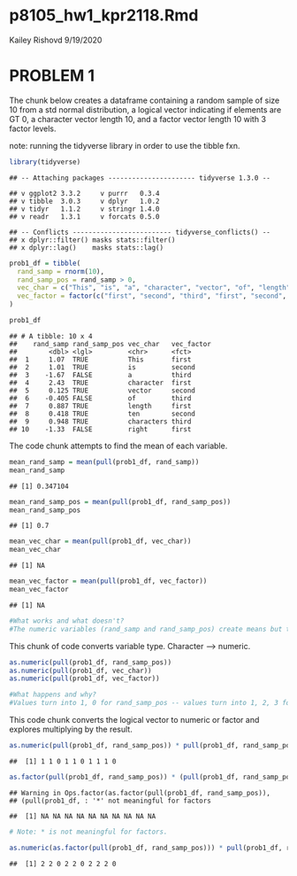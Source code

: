 p8105\_hw1\_kpr2118.Rmd
================
Kailey Rishovd
9/19/2020

# PROBLEM 1

The chunk below creates a dataframe containing a random sample of size
10 from a std normal distribution, a logical vector indicating if
elements are GT 0, a character vector length 10, and a factor vector
length 10 with 3 factor levels.

note: running the tidyverse library in order to use the tibble fxn.

``` r
library(tidyverse)
```

    ## -- Attaching packages ---------------------- tidyverse 1.3.0 --

    ## v ggplot2 3.3.2     v purrr   0.3.4
    ## v tibble  3.0.3     v dplyr   1.0.2
    ## v tidyr   1.1.2     v stringr 1.4.0
    ## v readr   1.3.1     v forcats 0.5.0

    ## -- Conflicts ------------------------- tidyverse_conflicts() --
    ## x dplyr::filter() masks stats::filter()
    ## x dplyr::lag()    masks stats::lag()

``` r
prob1_df = tibble(
  rand_samp = rnorm(10),
  rand_samp_pos = rand_samp > 0,
  vec_char = c("This", "is", "a", "character", "vector", "of", "length", "ten", "characters", "right"),
  vec_factor = factor(c("first", "second", "third", "first", "second", "third", "first", "second", "third", "first"))
)

prob1_df
```

    ## # A tibble: 10 x 4
    ##    rand_samp rand_samp_pos vec_char   vec_factor
    ##        <dbl> <lgl>         <chr>      <fct>     
    ##  1     1.07  TRUE          This       first     
    ##  2     1.01  TRUE          is         second    
    ##  3    -1.67  FALSE         a          third     
    ##  4     2.43  TRUE          character  first     
    ##  5     0.125 TRUE          vector     second    
    ##  6    -0.405 FALSE         of         third     
    ##  7     0.887 TRUE          length     first     
    ##  8     0.418 TRUE          ten        second    
    ##  9     0.948 TRUE          characters third     
    ## 10    -1.33  FALSE         right      first

The code chunk attempts to find the mean of each variable.

``` r
mean_rand_samp = mean(pull(prob1_df, rand_samp))
mean_rand_samp
```

    ## [1] 0.347104

``` r
mean_rand_samp_pos = mean(pull(prob1_df, rand_samp_pos))
mean_rand_samp_pos
```

    ## [1] 0.7

``` r
mean_vec_char = mean(pull(prob1_df, vec_char))
mean_vec_char
```

    ## [1] NA

``` r
mean_vec_factor = mean(pull(prob1_df, vec_factor))
mean_vec_factor
```

    ## [1] NA

``` r
#What works and what doesn't?
#The numeric variables (rand_samp and rand_samp_pos) create means but the non-numeric variables (vec_char and vec_factor) return NA.
```

This chunk of code converts variable type. Character –\> numeric.

``` r
as.numeric(pull(prob1_df, rand_samp_pos))
as.numeric(pull(prob1_df, vec_char))
as.numeric(pull(prob1_df, vec_factor))

#What happens and why? 
#Values turn into 1, 0 for rand_samp_pos -- values turn into 1, 2, 3 for vec_factor -- values for vec_char result in NA. Vec_char is non-numeric and has no numeric conversion. This is just like the means example above. 
```

This code chunk converts the logical vector to numeric or factor and
explores multiplying by the result.

``` r
as.numeric(pull(prob1_df, rand_samp_pos)) * pull(prob1_df, rand_samp_pos)
```

    ##  [1] 1 1 0 1 1 0 1 1 1 0

``` r
as.factor(pull(prob1_df, rand_samp_pos)) * (pull(prob1_df, rand_samp_pos))
```

    ## Warning in Ops.factor(as.factor(pull(prob1_df, rand_samp_pos)),
    ## (pull(prob1_df, : '*' not meaningful for factors

    ##  [1] NA NA NA NA NA NA NA NA NA NA

``` r
# Note: * is not meaningful for factors. 

as.numeric(as.factor(pull(prob1_df, rand_samp_pos))) * pull(prob1_df, rand_samp_pos)
```

    ##  [1] 2 2 0 2 2 0 2 2 2 0
